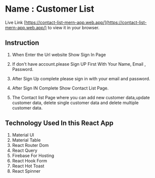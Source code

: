 # Name : Customer List

Live Link [https://contact-list-mern-app.web.app/](https://contact-list-mern-app.web.app/) to view
it in your browser.

## Instruction

1. When Enter the Url website Show Sign In Page

2. If don't have account.please Sign UP First With Your Name, Email , Password.

3. After Sign Up complete please sign in with your email and password.

4. After Sign IN Complete Show Contact List Page.

5. The Contact list Page where you can add new customer data,update customer data, delete single
   customer data and delete multiple customer data.

## Technology Used In this React App

1. Material UI
2. Material Table
3. React Router Dom
4. React Query
5. Firebase For Hosting
6. React Hook Form
7. React Hot Toast
8. React Spinner
